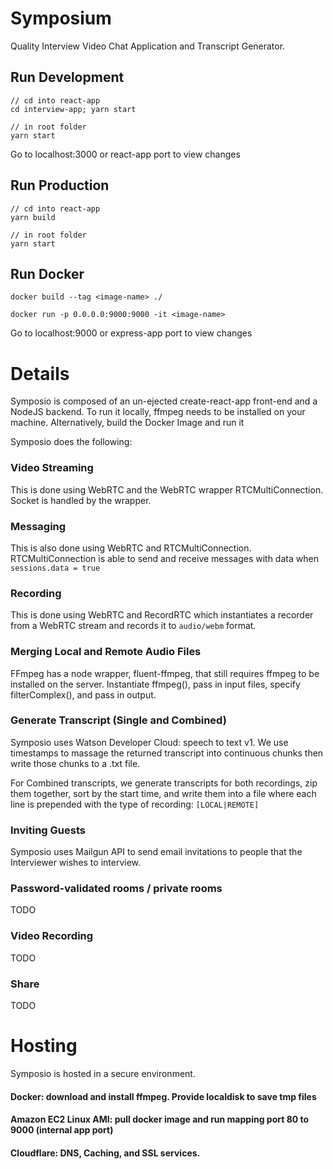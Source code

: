 # Symposium
Quality Interview Video Chat Application and Transcript Generator.

## Run Development
```
// cd into react-app
cd interview-app; yarn start
```
```
// in root folder
yarn start
```

Go to localhost:3000 or react-app port to view changes

## Run Production
```
// cd into react-app
yarn build
```

```
// in root folder
yarn start
```

## Run Docker
```
docker build --tag <image-name> ./

docker run -p 0.0.0.0:9000:9000 -it <image-name>
```

Go to localhost:9000 or express-app port to view changes

# Details
Symposio is composed of an un-ejected create-react-app front-end and a NodeJS backend. To run it locally, ffmpeg needs to be installed on your machine.
Alternatively, build the Docker Image and run it 

Symposio does the following:
### Video Streaming
This is done using WebRTC and the WebRTC wrapper RTCMultiConnection. Socket is handled by the wrapper.

### Messaging
This is also done using WebRTC and RTCMultiConnection. RTCMultiConnection is able to send and receive messages with data when `sessions.data = true`

### Recording
This is done using WebRTC and RecordRTC which instantiates a recorder from a WebRTC stream and records it to `audio/webm` format.

### Merging Local and Remote Audio Files
FFmpeg has a node wrapper, fluent-ffmpeg, that still requires ffmpeg to be installed on the server. Instantiate ffmpeg(), pass in input files, specify filterComplex(), and pass in output.

### Generate Transcript (Single and Combined)
Symposio uses Watson Developer Cloud: speech to text v1. We use timestamps to massage the returned transcript into continuous chunks then write those chunks to a .txt file.

For Combined transcripts, we generate transcripts for both recordings, zip them together, sort by the start time, and write them into a file where each line is prepended with the type of recording: `[LOCAL|REMOTE]`

### Inviting Guests
Symposio uses Mailgun API to send email invitations to people that the Interviewer wishes to interview.

### Password-validated rooms / private rooms
TODO

### Video Recording
TODO

### Share
TODO

# Hosting
Symposio is hosted in a secure environment.
#### Docker: download and install ffmpeg. Provide localdisk to save tmp files
#### Amazon EC2 Linux AMI: pull docker image and run mapping port 80 to 9000 (internal app port)
#### Cloudflare: DNS, Caching, and SSL services.
